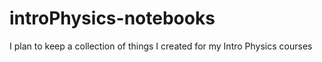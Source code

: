 # introPhysics-notebooks

I plan to keep a collection of things I created for my Intro Physics courses
